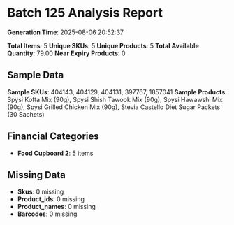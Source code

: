# Batch 125 Analysis Report

**Generation Time**: 2025-08-06 20:52:37

**Total Items**: 5
**Unique SKUs**: 5
**Unique Products**: 5
**Total Available Quantity**: 79.00
**Near Expiry Products**: 0

## Sample Data
**Sample SKUs**: 404143, 404129, 404131, 397767, 1857041
**Sample Products**: Spysi Kofta Mix (90g), Spysi Shish Tawook Mix (90g), Spysi Hawawshi Mix (90g), Spysi Grilled Chicken Mix (90g), Stevia Castello Diet Sugar Packets (30 Sachets)

## Financial Categories
- **Food Cupboard 2**: 5 items

## Missing Data
- **Skus**: 0 missing
- **Product_ids**: 0 missing
- **Product_names**: 0 missing
- **Barcodes**: 0 missing
